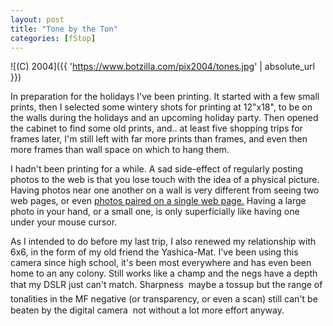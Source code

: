 ```yaml
---
layout: post
title: "Tone by the Ton"
categories: [fStop]
---
```



![(C) 2004]({{ 'https://www.botzilla.com/pix2004/tones.jpg' | absolute_url }})


In preparation for the holidays I've been printing. It started with a few small prints, then I selected some wintery shots for printing at 12"x18", to be on the walls during the holidays and an upcoming holiday party. Then opened the cabinet to find some old prints, and.. at least five shopping trips for frames later, I'm still left with far more prints than frames, and even then more frames than wall space on which to hang them.

<!--more-->
I hadn't been printing for a while. A sad side-effect of regularly posting photos to the web is that you lose touch with the idea of a physical picture. Having photos near one another on a wall is very different from seeing two web pages, or even <a href="http://www.foundobjectsgallery.com/scene/index.htm">photos paired on a single web page.</a> Having a large photo in your hand, or a small one, is only superficially like having one under your mouse cursor.

As I intended to do before my last trip, I also renewed my relationship with 6x6, in the form of my old friend the Yashica-Mat. I've been using this camera since high school, it's been most everywhere and has even been home to an any colony. Still works like a champ and the negs have a depth that my DSLR just can't match. Sharpness &#151; maybe a tossup but the range of tonalities in the MF negative (or transparency, or even a scan) still can't be beaten by the digital camera &#151; not without a lot more effort anyway.
